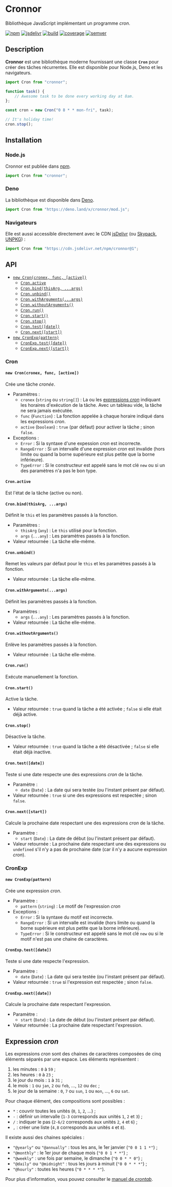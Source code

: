 # Cronnor

Bibliothèque JavaScript implémentant un programme _cron_.

[![npm][img-npm]][link-npm]
[![jsdelivr][img-jsdelivr]][link-jsdelivr]
[![build][img-build]][link-build]
[![coverage][img-coverage]][link-coverage]
[![semver][img-semver]][link-semver]

## Description

**Cronnor** est une bibliothèque moderne fournissant une classe **`Cron`** pour
créer des tâches récurrentes. Elle est disponible pour Node.js, Deno et les
navigateurs.

```JavaScript
import Cron from "cronnor";

function task() {
    // Awesome task to be done every working day at 8am.
};

const cron = new Cron("0 8 * * mon-fri", task);

// It's holiday time!
cron.stop();
```

## Installation

### Node.js

Cronnor est publiée dans [npm][link-npm].

```JavaScript
import Cron from "cronnor";
```

### Deno

La bibliothèque est disponible dans [Deno](https://deno.land/x/cronnor).

```JavaScript
import Cron from "https://deno.land/x/cronnor/mod.js";
```

### Navigateurs

Elle est aussi accessible directement avec le CDN [jsDelivr][link-jsdelivr] (ou
[Skypack](https://www.skypack.dev/view/cronnor),
[UNPKG](https://unpkg.com/cronnor/)) :

```JavaScript
import Cron from "https://cdn.jsdelivr.net/npm/cronnor@1";
```

## API

- [`new Cron(cronex, func, [active])`](#new-croncronex-func-active)
  - [`Cron.active`](#cronactive)
  - [`Cron.bind(thisArg, ...args)`](#cronbindthisarg-args)
  - [`Cron.unbind()`](#cronunbind)
  - [`Cron.withArguments(...args)`](#cronwithargumentsargs)
  - [`Cron.withoutArguments()`](#cronwitoutharguments)
  - [`Cron.run()`](#cronrun)
  - [`Cron.start()`](#cronstart)
  - [`Cron.stop()`](#cronstop)
  - [`Cron.test([date])`](#crontestdate)
  - [`Cron.next([start])`](#cronnextstart)
- [`new CronExp(pattern)`](#new-cronexppattern)
  - [`CronExp.test([date])`](#cronexptestdate)
  - [`CronExp.next([start])`](#cronexpnextstart)

### Cron

#### `new Cron(cronex, func, [active])`

Crée une tâche _cronée_.

- Paramètres :
  - `cronex` (`string` ou `string[]`) : La ou les [expressions
    _cron_](#expression-cron) indiquant les horaires d'exécution de la tâche.
    Avec un tableau vide, la tâche ne sera jamais exécutée.
  - `func` (`Function`) : La fonction appelée à chaque horaire indiqué dans les
    expressions _cron_.
  - `active` (`boolean`) : `true` (par défaut) pour activer la tâche ; sinon
    `false`.
- Exceptions :
  - `Error` : Si la syntaxe d'une expession _cron_ est incorrecte.
  - `RangeError` : Si un intervalle d'une expression _cron_ est invalide (hors
    limite ou quand la borne supérieure est plus petite que la borne
    inférieure).
  - `TypeError` : Si le constructeur est appelé sans le mot clé `new` ou si un
    des paramètres n'a pas le bon type.

#### `Cron.active`

Est l'état de la tâche (active ou non).

#### `Cron.bind(thisArg, ...args)`

Définit le `this` et les paramètres passés à la fonction.

- Paramètres :
  - `thisArg` (`any`) : Le `this` utilisé pour la fonction.
  - `args` (`...any`) : Les paramètres passés à la fonction.
- Valeur retournée : La tâche elle-même.

#### `Cron.unbind()`

Remet les valeurs par défaut pour le `this` et les paramètres passés à la
fonction.

- Valeur retournée : La tâche elle-même.

#### `Cron.withArguments(...args)`

Définit les paramètres passés à la fonction.

- Paramètres :
  - `args` (`...any`) : Les paramètres passés à la fonction.
- Valeur retournée : La tâche elle-même.

#### `Cron.withoutArguments()`

Enlève les paramètres passés à la fonction.

- Valeur retournée : La tâche elle-même.

#### `Cron.run()`

Exécute manuellement la fonction.

#### `Cron.start()`

Active la tâche.

- Valeur retournée : `true` quand la tâche a été activée ; `false` si elle était
  déjà active.

#### `Cron.stop()`

Désactive la tâche.

- Valeur retournée : `true` quand la tâche a été désactivée ; `false` si elle
  était déjà inactive.

#### `Cron.test([date])`

Teste si une date respecte une des expressions _cron_ de la tâche.

- Paramètre :
  - `date` (`Date`) : La date qui sera testée (ou l'instant présent par défaut).
- Valeur retournée : `true` si une des expressions est respectée ; sinon
  `false`.

#### `Cron.next([start])`

Calcule la prochaine date respectant une des expressions _cron_ de la tâche.

- Paramètre :
  - `start` (`Date`) : La date de début (ou l'instant présent par défaut).
- Valeur retournée : La prochaine date respectant une des expressions ou
  `undefined` s'il n'y a pas de prochaine date (car il n'y a aucune expression
  _cron_).

### CronExp

#### `new CronExp(pattern)`

Crée une expression _cron_.

- Paramètre :
  - `pattern` (`string`) : Le motif de l'expression _cron_
- Exceptions :
  - `Error` : Si la syntaxe du motif est incorrecte.
  - `RangeError` : Si un intervalle est invalide (hors limite ou quand la borne
    supérieure est plus petite que la borne inférieure).
  - `TypeError` : Si le constructeur est appelé sans le mot clé `new` ou si le
    motif n'est pas une chaine de caractères.

#### `CronExp.test([date])`

Teste si une date respecte l'expression.

- Paramètre :
  - `date` (`Date`) : La date qui sera testée (ou l'instant présent par défaut).
- Valeur retournée : `true` si l'expression est respectée ; sinon `false`.

#### `CronExp.next([date])`

Calcule la prochaine date respectant l'expression.

- Paramètre :
  - `start` (`Date`) : La date de début (ou l'instant présent par défaut).
- Valeur retournée : La prochaine date respectant l'expression.

## Expression _cron_

Les expressions _cron_ sont des chaines de caractères composées de cinq éléments
séparés par une espace. Les éléments représentent :

1. les minutes : `0` à `59` ;
2. les heures : `0` à `23` ;
3. le jour du mois : `1` à `31` ;
4. le mois : `1` ou `jan`, `2` ou `feb`, ..., `12` ou `dec` ;
5. le jour de la semaine : `0`, `7` ou `sun`, `1` ou `mon`, ..., `6` ou `sat`.

Pour chaque élément, des compositions sont possibles :

- `*` : couvrir toutes les unités (`0`, `1`, `2`, ...) ;
- `-` : définir un intervalle (`1-3` corresponds aux unités `1`, `2` et `3`) ;
- `/` : indiquer le pas (`2-6/2` corresponds aux unités `2`, `4` et `6`) ;
- `,` : créer une liste (`4,8` corresponds aux unités `4` et `8`).

Il existe aussi des chaines spéciales :

- `"@yearly"` ou `"@annually"` : tous les ans, le 1er janvier (`"0 0 1 1 *"`) ;
- `"@monthly"` : le 1er jour de chaque mois (`"0 0 1 * *"`) ;
- `"@weekly"` : une fois par semaine, le dimanche (`"0 0 * * 0"`) ;
- `"@daily"` ou `"@midnight"` : tous les jours à minuit (`"0 0 * * *"`) ;
- `"@hourly"` : toutes les heures (`"0 * * * *"`).

Pour plus d'information, vous pouvez consulter le [manuel de
_crontab_](https://man7.org/linux/man-pages/man5/crontab.5.html).

[img-npm]:https://img.shields.io/npm/dm/cronnor?label=npm
[img-jsdelivr]:https://img.shields.io/jsdelivr/npm/hm/cronnor
[img-build]:https://img.shields.io/github/workflow/status/regseb/cronnor/CI
[img-coverage]:https://img.shields.io/endpoint?label=coverage&url=https%3A%2F%2Fbadge-api.stryker-mutator.io%2Fgithub.com%2Fregseb%2Fcronnor%2Fmain
[img-semver]:https://img.shields.io/badge/semver-2.0.0-blue

[link-npm]:https://www.npmjs.com/package/cronnor
[link-jsdelivr]:https://www.jsdelivr.com/package/npm/cronnor
[link-build]:https://github.com/regseb/castkodi/actions/workflows/ci.yml?query=branch%3Amain
[link-coverage]:https://dashboard.stryker-mutator.io/reports/github.com/regseb/cronnor/main
[link-semver]:https://semver.org/spec/v2.0.0.html "Semantic Versioning 2.0.0"

